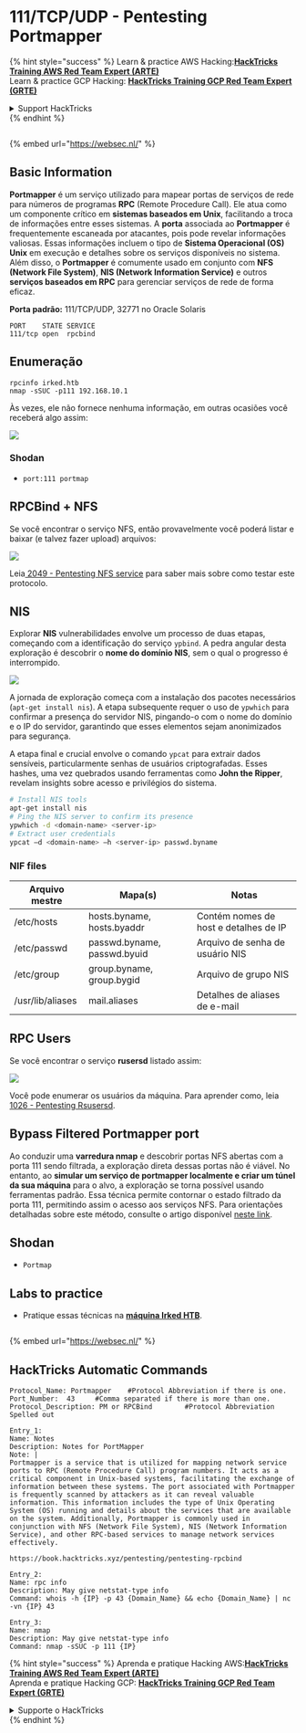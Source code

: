 # 111/TCP/UDP - Pentesting Portmapper

{% hint style="success" %}
Learn & practice AWS Hacking:<img src="/.gitbook/assets/arte.png" alt="" data-size="line">[**HackTricks Training AWS Red Team Expert (ARTE)**](https://training.hacktricks.xyz/courses/arte)<img src="/.gitbook/assets/arte.png" alt="" data-size="line">\
Learn & practice GCP Hacking: <img src="/.gitbook/assets/grte.png" alt="" data-size="line">[**HackTricks Training GCP Red Team Expert (GRTE)**<img src="/.gitbook/assets/grte.png" alt="" data-size="line">](https://training.hacktricks.xyz/courses/grte)

<details>

<summary>Support HackTricks</summary>

* Check the [**subscription plans**](https://github.com/sponsors/carlospolop)!
* **Join the** 💬 [**Discord group**](https://discord.gg/hRep4RUj7f) or the [**telegram group**](https://t.me/peass) or **follow** us on **Twitter** 🐦 [**@hacktricks\_live**](https://twitter.com/hacktricks\_live)**.**
* **Share hacking tricks by submitting PRs to the** [**HackTricks**](https://github.com/carlospolop/hacktricks) and [**HackTricks Cloud**](https://github.com/carlospolop/hacktricks-cloud) github repos.

</details>
{% endhint %}

<figure><img src="https://pentest.eu/RENDER_WebSec_10fps_21sec_9MB_29042024.gif" alt=""><figcaption></figcaption></figure>

{% embed url="https://websec.nl/" %}

## Basic Information

**Portmapper** é um serviço utilizado para mapear portas de serviços de rede para números de programas **RPC** (Remote Procedure Call). Ele atua como um componente crítico em **sistemas baseados em Unix**, facilitando a troca de informações entre esses sistemas. A **porta** associada ao **Portmapper** é frequentemente escaneada por atacantes, pois pode revelar informações valiosas. Essas informações incluem o tipo de **Sistema Operacional (OS) Unix** em execução e detalhes sobre os serviços disponíveis no sistema. Além disso, o **Portmapper** é comumente usado em conjunto com **NFS (Network File System)**, **NIS (Network Information Service)** e outros **serviços baseados em RPC** para gerenciar serviços de rede de forma eficaz.

**Porta padrão:** 111/TCP/UDP, 32771 no Oracle Solaris
```
PORT    STATE SERVICE
111/tcp open  rpcbind
```
## Enumeração
```
rpcinfo irked.htb
nmap -sSUC -p111 192.168.10.1
```
Às vezes, ele não fornece nenhuma informação, em outras ocasiões você receberá algo assim:

![](<../.gitbook/assets/image (553).png>)

### Shodan

* `port:111 portmap`

## RPCBind + NFS

Se você encontrar o serviço NFS, então provavelmente você poderá listar e baixar (e talvez fazer upload) arquivos:

![](<../.gitbook/assets/image (872).png>)

Leia[ 2049 - Pentesting NFS service](nfs-service-pentesting.md) para saber mais sobre como testar este protocolo.

## NIS

Explorar **NIS** vulnerabilidades envolve um processo de duas etapas, começando com a identificação do serviço `ypbind`. A pedra angular desta exploração é descobrir o **nome do domínio NIS**, sem o qual o progresso é interrompido.

![](<../.gitbook/assets/image (859).png>)

A jornada de exploração começa com a instalação dos pacotes necessários (`apt-get install nis`). A etapa subsequente requer o uso de `ypwhich` para confirmar a presença do servidor NIS, pingando-o com o nome do domínio e o IP do servidor, garantindo que esses elementos sejam anonimizados para segurança.

A etapa final e crucial envolve o comando `ypcat` para extrair dados sensíveis, particularmente senhas de usuários criptografadas. Esses hashes, uma vez quebrados usando ferramentas como **John the Ripper**, revelam insights sobre acesso e privilégios do sistema.
```bash
# Install NIS tools
apt-get install nis
# Ping the NIS server to confirm its presence
ypwhich -d <domain-name> <server-ip>
# Extract user credentials
ypcat –d <domain-name> –h <server-ip> passwd.byname
```
### NIF files

| **Arquivo mestre**  | **Mapa(s)**                  | **Notas**                         |
| ------------------- | --------------------------- | --------------------------------- |
| /etc/hosts          | hosts.byname, hosts.byaddr  | Contém nomes de host e detalhes de IP |
| /etc/passwd         | passwd.byname, passwd.byuid | Arquivo de senha de usuário NIS   |
| /etc/group          | group.byname, group.bygid   | Arquivo de grupo NIS              |
| /usr/lib/aliases    | mail.aliases                | Detalhes de aliases de e-mail     |

## RPC Users

Se você encontrar o serviço **rusersd** listado assim:

![](<../.gitbook/assets/image (1041).png>)

Você pode enumerar os usuários da máquina. Para aprender como, leia [1026 - Pentesting Rsusersd](1026-pentesting-rusersd.md).

## Bypass Filtered Portmapper port

Ao conduzir uma **varredura nmap** e descobrir portas NFS abertas com a porta 111 sendo filtrada, a exploração direta dessas portas não é viável. No entanto, ao **simular um serviço de portmapper localmente e criar um túnel da sua máquina** para o alvo, a exploração se torna possível usando ferramentas padrão. Essa técnica permite contornar o estado filtrado da porta 111, permitindo assim o acesso aos serviços NFS. Para orientações detalhadas sobre este método, consulte o artigo disponível [neste link](https://medium.com/@sebnemK/how-to-bypass-filtered-portmapper-port-111-27cee52416bc).

## Shodan

* `Portmap`

## Labs to practice

* Pratique essas técnicas na [**máquina Irked HTB**](https://app.hackthebox.com/machines/Irked).

<figure><img src="https://pentest.eu/RENDER_WebSec_10fps_21sec_9MB_29042024.gif" alt=""><figcaption></figcaption></figure>

{% embed url="https://websec.nl/" %}

## HackTricks Automatic Commands
```
Protocol_Name: Portmapper    #Protocol Abbreviation if there is one.
Port_Number:  43     #Comma separated if there is more than one.
Protocol_Description: PM or RPCBind        #Protocol Abbreviation Spelled out

Entry_1:
Name: Notes
Description: Notes for PortMapper
Note: |
Portmapper is a service that is utilized for mapping network service ports to RPC (Remote Procedure Call) program numbers. It acts as a critical component in Unix-based systems, facilitating the exchange of information between these systems. The port associated with Portmapper is frequently scanned by attackers as it can reveal valuable information. This information includes the type of Unix Operating System (OS) running and details about the services that are available on the system. Additionally, Portmapper is commonly used in conjunction with NFS (Network File System), NIS (Network Information Service), and other RPC-based services to manage network services effectively.

https://book.hacktricks.xyz/pentesting/pentesting-rpcbind

Entry_2:
Name: rpc info
Description: May give netstat-type info
Command: whois -h {IP} -p 43 {Domain_Name} && echo {Domain_Name} | nc -vn {IP} 43

Entry_3:
Name: nmap
Description: May give netstat-type info
Command: nmap -sSUC -p 111 {IP}
```
{% hint style="success" %}
Aprenda e pratique Hacking AWS:<img src="/.gitbook/assets/arte.png" alt="" data-size="line">[**HackTricks Training AWS Red Team Expert (ARTE)**](https://training.hacktricks.xyz/courses/arte)<img src="/.gitbook/assets/arte.png" alt="" data-size="line">\
Aprenda e pratique Hacking GCP: <img src="/.gitbook/assets/grte.png" alt="" data-size="line">[**HackTricks Training GCP Red Team Expert (GRTE)**<img src="/.gitbook/assets/grte.png" alt="" data-size="line">](https://training.hacktricks.xyz/courses/grte)

<details>

<summary>Supporte o HackTricks</summary>

* Confira os [**planos de assinatura**](https://github.com/sponsors/carlospolop)!
* **Junte-se ao** 💬 [**grupo do Discord**](https://discord.gg/hRep4RUj7f) ou ao [**grupo do telegram**](https://t.me/peass) ou **siga**-nos no **Twitter** 🐦 [**@hacktricks\_live**](https://twitter.com/hacktricks\_live)**.**
* **Compartilhe truques de hacking enviando PRs para o** [**HackTricks**](https://github.com/carlospolop/hacktricks) e [**HackTricks Cloud**](https://github.com/carlospolop/hacktricks-cloud) repositórios do github.

</details>
{% endhint %}
